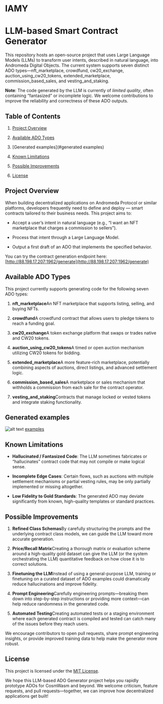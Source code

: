 # IAMY



LLM-based Smart Contract Generator
=======================

This repository hosts an open-source project that uses Large Language Models (LLMs) to transform user intents, described in natural language, into Andromeda Digital Objects. The current system supports seven distinct ADO types—nft\_marketplace, crowdfund, cw20\_exchange, auction\_using\_cw20\_tokens, extended\_marketplace, commission\_based\_sales, and vesting\_and\_staking.

**Note**: The code generated by the LLM is currently of _limited quality_, often containing “fantasized” or incomplete logic. We welcome contributions to improve the reliability and correctness of these ADO outputs.

Table of Contents
-----------------

1.  [Project Overview](#project-overview)
        
3.  [Available ADO Types](#available-ado-types)
    
4.  [Generated examples](#generated examples)
    
5.  [Known Limitations](#known-limitations)
    
6.  [Possible Improvements](#possible-improvements)
    
7.  [License](#license)
    

Project Overview
----------------

When building decentralized applications on Andromeda Protocol or similar platforms, developers frequently need to define and deploy — smart contracts tailored to their business needs. This project aims to:

*   Accept a user’s intent in natural language (e.g., “I want an NFT marketplace that charges a commission to sellers”).
    
*   Process that intent through a Large Language Model.
    
*   Output a first draft of an ADO that implements the specified behavior.
    

You can try the contract generation endpoint here:[http://88.198.17.207:1962/generate](http://88.198.17.207:1962/generate)

  

Available ADO Types
-------------------

This project currently supports generating code for the following seven ADO types:

1.  **nft\_marketplace**An NFT marketplace that supports listing, selling, and buying NFTs.
    
2.  **crowdfund**A crowdfund contract that allows users to pledge tokens to reach a funding goal.
    
3.  **cw20\_exchange**A token exchange platform that swaps or trades native and CW20 tokens.
    
4.  **auction\_using\_cw20\_tokens**A timed or open auction mechanism utilizing CW20 tokens for bidding.
    
5.  **extended\_marketplace**A more feature-rich marketplace, potentially combining aspects of auctions, direct listings, and advanced settlement logic.
    
6.  **commission\_based\_sales**A marketplace or sales mechanism that withholds a commission from each sale for the contract operator.
    
7.  **vesting\_and\_staking**Contracts that manage locked or vested tokens and integrate staking functionality.
    

Generated examples
-----

![alt text](http://88.198.17.207:1962/static/table.png)
[examples](http://88.198.17.207:1962/generate)
        

Known Limitations
-----------------

*   **Hallucinated / Fantasized Code**: The LLM sometimes fabricates or “hallucinates” contract code that may not compile or make logical sense.
    
*   **Incomplete Edge Cases**: Certain flows, such as auctions with multiple settlement mechanisms or partial vesting rules, may be only partially implemented or missing altogether.
    
*   **Low Fidelity to Gold Standards**: The generated ADO may deviate significantly from known, high-quality templates or standard practices.
    

Possible Improvements
---------------------

1.  **Refined Class Schemas**By carefully structuring the prompts and the underlying contract class models, we can guide the LLM toward more accurate generation.
    
2.  **Price/Recall Matrix**Creating a thorough matrix or evaluation scheme around a high-quality gold dataset can give the LLM (or the system orchestrating the LLM) quantitative feedback on how close it is to correct solutions.
    
3.  **Finetuning the LLM**Instead of using a general-purpose LLM, training or finetuning on a curated dataset of ADO examples could dramatically reduce hallucinations and improve fidelity.
    
4.  **Prompt Engineering**Carefully engineering prompts—breaking them down into step-by-step instructions or providing more context—can help reduce randomness in the generated code.
    
5.  **Automated Testing**Creating automated tests or a staging environment where each generated contract is compiled and tested can catch many of the issues before they reach users.
    

We encourage contributors to open pull requests, share prompt engineering insights, or provide improved training data to help make the generator more robust.

License
-------

This project is licensed under the [MIT License](LICENSE.md).

We hope this LLM-based ADO Generator project helps you rapidly prototype ADOs for CosmWasm and beyond. We welcome criticism, feature requests, and pull requests—together, we can improve how decentralized applications get built!
